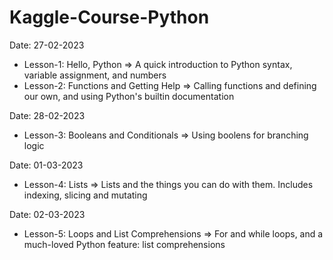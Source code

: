 # Kaggle-Course-Python

Date: 27-02-2023
- Lesson-1: Hello, Python => A quick introduction to Python syntax, variable assignment, and numbers
- Lesson-2: Functions and Getting Help => Calling functions and defining our own, and using Python's builtin documentation

Date: 28-02-2023
- Lesson-3: Booleans and Conditionals => Using boolens for branching logic

Date: 01-03-2023
- Lesson-4: Lists => Lists and the things you can do with them. Includes indexing, slicing and mutating

Date: 02-03-2023
- Lesson-5: Loops and List Comprehensions => For and while loops, and a much-loved Python feature: list comprehensions

